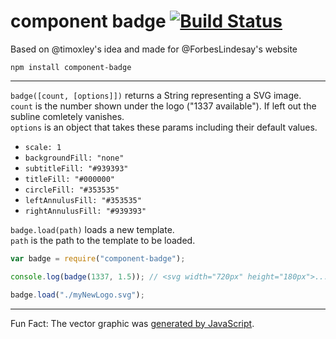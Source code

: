 # component badge [![Build Status](https://secure.travis-ci.org/silvinci/component-badge.png?branch=master)](https://travis-ci.org/silvinci/component-badge)

Based on @timoxley's idea and made for @ForbesLindesay's website

`npm install component-badge`

---

`badge([count, [options]])` returns a String representing a SVG image.  
`count` is the number shown under the logo ("1337 available"). If left out the subline comletely vanishes.  
`options` is an object that takes these params including their default values.
- `scale: 1`
- `backgroundFill: "none"`
- `subtitleFill: "#939393"`
- `titleFill: "#000000"`
- `circleFill: "#353535"`
- `leftAnnulusFill: "#353535"`
- `rightAnnulusFill: "#939393"`

`badge.load(path)` loads a new template.  
`path` is the path to the template to be loaded.

```javascript
var badge = require("component-badge");

console.log(badge(1337, 1.5)); // <svg width="720px" height="180px">...

badge.load("./myNewLogo.svg");
```

---

Fun Fact: The vector graphic was [generated by JavaScript](http://jsfiddle.net/silvinci/TDW89/).
